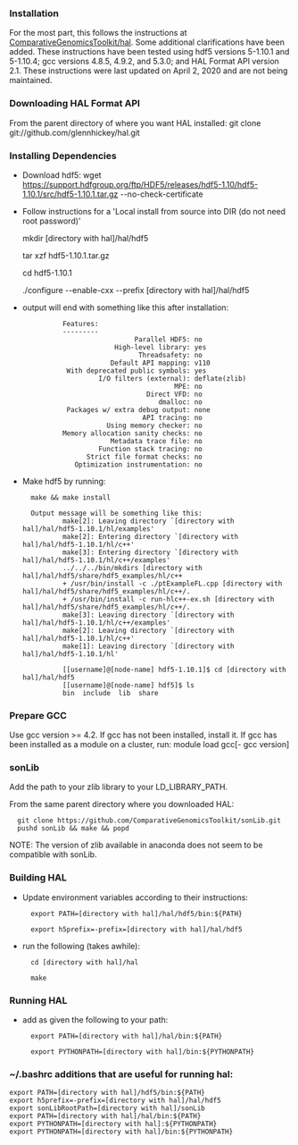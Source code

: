 ### Installation

For the most part, this follows the instructions at [ComparativeGenomicsToolkit/hal](https://github.com/ComparativeGenomicsToolkit/hal/blob/master/README.md). Some additional clarifications have been added.  These instructions have been tested using hdf5 versions 5-1.10.1 and 5-1.10.4; gcc versions 4.8.5, 4.9.2, and 5.3.0; and HAL Format API version 2.1.  These instructions were last updated on April 2, 2020 and are not being maintained.


### Downloading HAL Format API

From the parent directory of where you want HAL installed:
git clone git://github.com/glennhickey/hal.git


### Installing Dependencies

* Download hdf5:
wget https://support.hdfgroup.org/ftp/HDF5/releases/hdf5-1.10/hdf5-1.10.1/src/hdf5-1.10.1.tar.gz --no-check-certificate

* Follow instructions for a 'Local install from source into DIR (do not need root password)'
	
	mkdir [directory with hal]/hal/hdf5

	tar xzf hdf5-1.10.1.tar.gz

	cd hdf5-1.10.1

	./configure --enable-cxx --prefix [directory with hal]/hal/hdf5

* output will end with something like this after installation:

				Features:
				---------
				                  Parallel HDF5: no
				             High-level library: yes
				                   Threadsafety: no
				            Default API mapping: v110
				 With deprecated public symbols: yes
				         I/O filters (external): deflate(zlib)
				                            MPE: no
				                     Direct VFD: no
				                        dmalloc: no
				 Packages w/ extra debug output: none
				                    API tracing: no
				           Using memory checker: no
				Memory allocation sanity checks: no
				            Metadata trace file: no
				         Function stack tracing: no
				      Strict file format checks: no
				   Optimization instrumentation: no

* Make hdf5 by running: 
		


		make && make install

		Output message will be something like this: 
				make[2]: Leaving directory `[directory with hal]/hal/hdf5-1.10.1/hl/examples'
				make[2]: Entering directory `[directory with hal]/hal/hdf5-1.10.1/hl/c++'
				make[3]: Entering directory `[directory with hal]/hal/hdf5-1.10.1/hl/c++/examples'
				../../../bin/mkdirs [directory with hal]/hal/hdf5/share/hdf5_examples/hl/c++
				+ /usr/bin/install -c ./ptExampleFL.cpp [directory with hal]/hal/hdf5/share/hdf5_examples/hl/c++/.
				+ /usr/bin/install -c run-hlc++-ex.sh [directory with hal]/hal/hdf5/share/hdf5_examples/hl/c++/.
				make[3]: Leaving directory `[directory with hal]/hal/hdf5-1.10.1/hl/c++/examples'
				make[2]: Leaving directory `[directory with hal]/hal/hdf5-1.10.1/hl/c++'
				make[1]: Leaving directory `[directory with hal]/hal/hdf5-1.10.1/hl'

				[[username]@[node-name] hdf5-1.10.1]$ cd [directory with hal]/hal/hdf5
				[[username]@[node-name] hdf5]$ ls
				bin  include  lib  share


### Prepare GCC 

Use gcc version >= 4.2.  If gcc has not been installed, install it.  If gcc has been installed as a module on a cluster, run:
	module load gcc[- gcc version]


### sonLib

Add the path to your zlib library to your LD_LIBRARY_PATH.

From the same parent directory where you downloaded HAL:

	  git clone https://github.com/ComparativeGenomicsToolkit/sonLib.git
	  pushd sonLib && make && popd

NOTE: The version of zlib available in anaconda does not seem to be compatible with sonLib.


### Building HAL
* Update environment variables according to their instructions: 
		
		export PATH=[directory with hal]/hal/hdf5/bin:${PATH}
		
		export h5prefix=-prefix=[directory with hal]/hal/hdf5
* run the following (takes awhile):
		
		cd [directory with hal]/hal
		
		make 


### Running HAL

* add as given the following to your path:

		export PATH=[directory with hal]/hal/bin:${PATH}

		export PYTHONPATH=[directory with hal]/bin:${PYTHONPATH}


### ~/.bashrc additions that are useful for running hal:

```
export PATH=[directory with hal]/hdf5/bin:${PATH}
export h5prefix=-prefix=[directory with hal]/hal/hdf5
export sonLibRootPath=[directory with hal]/sonLib
export PATH=[directory with hal]/hal/bin:${PATH}
export PYTHONPATH=[directory with hal]:${PYTHONPATH}
export PYTHONPATH=[directory with hal]/bin:${PYTHONPATH}

```

